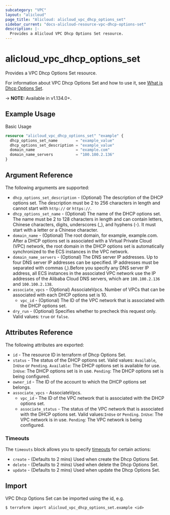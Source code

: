 ```yaml
---
subcategory: "VPC"
layout: "alicloud"
page_title: "Alicloud: alicloud_vpc_dhcp_options_set"
sidebar_current: "docs-alicloud-resource-vpc-dhcp-options-set"
description: |-
  Provides a Alicloud VPC Dhcp Options Set resource.
---
```


# alicloud\_vpc\_dhcp\_options\_set

Provides a VPC Dhcp Options Set resource.

For information about VPC Dhcp Options Set and how to use it, see [What is Dhcp Options Set](https://www.alibabacloud.com/help/doc-detail/174112.htm).

-> **NOTE:** Available in v1.134.0+.

## Example Usage

Basic Usage

```terraform
resource "alicloud_vpc_dhcp_options_set" "example" {
  dhcp_options_set_name        = "example_value"
  dhcp_options_set_description = "example_value"
  domain_name                  = "example.com"
  domain_name_servers          = "100.100.2.136"
}

```

## Argument Reference

The following arguments are supported:

* `dhcp_options_set_description` - (Optional) The description of the DHCP options set. The description must be 2 to 256 characters in length and cannot start with `http://` or `https://`.
* `dhcp_options_set_name` - (Optional) The name of the DHCP options set. The name must be 2 to 128 characters in length and can contain letters, Chinese characters, digits, underscores (_), and hyphens (-). It must start with a letter or a Chinese character.
* `domain_name` - (Optional) The root domain, for example, example.com. After a DHCP options set is associated with a Virtual Private Cloud (VPC) network, the root domain in the DHCP options set is automatically synchronized to the ECS instances in the VPC network.
* `domain_name_servers` - (Optional) The DNS server IP addresses. Up to four DNS server IP addresses can be specified. IP addresses must be separated with commas (,).Before you specify any DNS server IP address, all ECS instances in the associated VPC network use the IP addresses of the Alibaba Cloud DNS servers, which are `100.100.2.136` and `100.100.2.138`.
* `associate_vpcs` - (Optional) AssociateVpcs. Number of VPCs that can be associated with each DHCP options set is 10.
  * `vpc_id` - (Optional) The ID of the VPC network that is associated with the DHCP options set.
* `dry_run` - (Optional) Specifies whether to precheck this request only. Valid values: `true` or `false`.

## Attributes Reference

The following attributes are exported:

* `id` - The resource ID in terraform of Dhcp Options Set.
* `status` - The status of the DHCP options set. Valid values: `Available`, `InUse` or `Pending`. `Available`: The DHCP options set is available for use. `InUse`: The DHCP options set is in use. `Pending`: The DHCP options set is being configured.
* `owner_id` - The ID of the account to which the DHCP options set belongs.
* `associate_vpcs` - AssociateVpcs.
  * `vpc_id` - The ID of the VPC network that is associated with the DHCP options set.
  * `associate_status` - The status of the VPC network that is associated with the DHCP options set. Valid values:`InUse` or `Pending`. `InUse`: The VPC network is in use. `Pending`: The VPC network is being configured.

### Timeouts

The `timeouts` block allows you to specify [timeouts](https://www.terraform.io/docs/configuration-0-11/resources.html#timeouts) for certain actions:

* `create` - (Defaults to 2 mins) Used when create the Dhcp Options Set.
* `delete` - (Defaults to 2 mins) Used when delete the Dhcp Options Set.
* `update` - (Defaults to 2 mins) Used when update the Dhcp Options Set.

## Import

VPC Dhcp Options Set can be imported using the id, e.g.

```
$ terraform import alicloud_vpc_dhcp_options_set.example <id>
```
